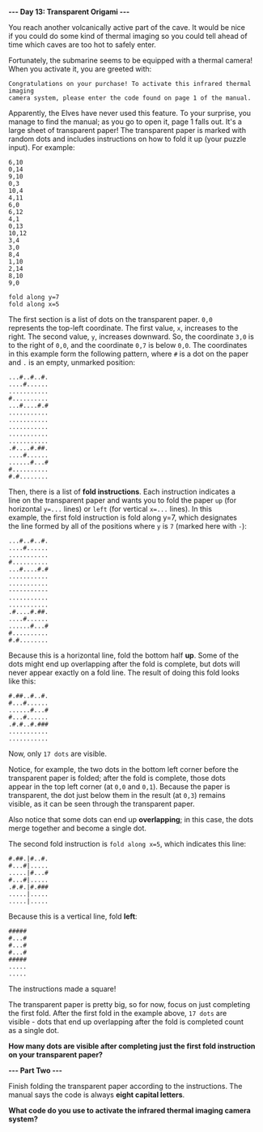 **--- Day 13: Transparent Origami ---**

You reach another volcanically active part of the cave. It would be nice  
if you could do some kind of thermal imaging so you could tell ahead of  
time which caves are too hot to safely enter.

Fortunately, the submarine seems to be equipped with a thermal camera!  
When you activate it, you are greeted with:

```
Congratulations on your purchase! To activate this infrared thermal imaging
camera system, please enter the code found on page 1 of the manual.
```

Apparently, the Elves have never used this feature. To your surprise, you  
manage to find the manual; as you go to open it, page 1 falls out. It's a  
large sheet of transparent paper! The transparent paper is marked with  
random dots and includes instructions on how to fold it up (your puzzle  
input). For example:

```
6,10
0,14
9,10
0,3
10,4
4,11
6,0
6,12
4,1
0,13
10,12
3,4
3,0
8,4
1,10
2,14
8,10
9,0

fold along y=7
fold along x=5
```

The first section is a list of dots on the transparent paper. `0,0`  
represents the top-left coordinate. The first value, `x`, increases to the  
right. The second value, `y`, increases downward. So, the coordinate `3,0` is  
to the right of `0,0`, and the coordinate `0,7` is below `0,0`. The coordinates  
in this example form the following pattern, where `#` is a dot on the paper  
and `.` is an empty, unmarked position:

```
...#..#..#.
....#......
...........
#..........
...#....#.#
...........
...........
...........
...........
...........
.#....#.##.
....#......
......#...#
#..........
#.#........
```

Then, there is a list of **fold instructions**. Each instruction indicates a  
line on the transparent paper and wants you to fold the paper `up` (for  
horizontal `y=...` lines) or `left` (for vertical `x=...` lines). In this  
example, the first fold instruction is fold along y=7, which designates  
the line formed by all of the positions where `y` is `7` (marked here with `-`):

```
...#..#..#.
....#......
...........
#..........
...#....#.#
...........
...........
-----------
...........
...........
.#....#.##.
....#......
......#...#
#..........
#.#........
```

Because this is a horizontal line, fold the bottom half **up**. Some of the  
dots might end up overlapping after the fold is complete, but dots will  
never appear exactly on a fold line. The result of doing this fold looks  
like this:

```
#.##..#..#.
#...#......
......#...#
#...#......
.#.#..#.###
...........
...........
```

Now, only `17 dots` are visible.

Notice, for example, the two dots in the bottom left corner before the  
transparent paper is folded; after the fold is complete, those dots  
appear in the top left corner (at `0,0` and `0,1`). Because the paper is  
transparent, the dot just below them in the result (at `0,3`) remains  
visible, as it can be seen through the transparent paper.

Also notice that some dots can end up **overlapping**; in this case, the dots  
merge together and become a single dot.

The second fold instruction is `fold along x=5`, which indicates this line:

```
#.##.|#..#.
#...#|.....
.....|#...#
#...#|.....
.#.#.|#.###
.....|.....
.....|.....
```

Because this is a vertical line, fold **left**:

```
#####
#...#
#...#
#...#
#####
.....
.....
```

The instructions made a square!

The transparent paper is pretty big, so for now, focus on just completing  
the first fold. After the first fold in the example above, `17 dots` are  
visible - dots that end up overlapping after the fold is completed count  
as a single dot.

**How many dots are visible after completing just the first fold instruction on your transparent paper?**

**--- Part Two ---**

Finish folding the transparent paper according to the instructions. The manual says the code is always **eight capital letters**.

**What code do you use to activate the infrared thermal imaging camera system?**
